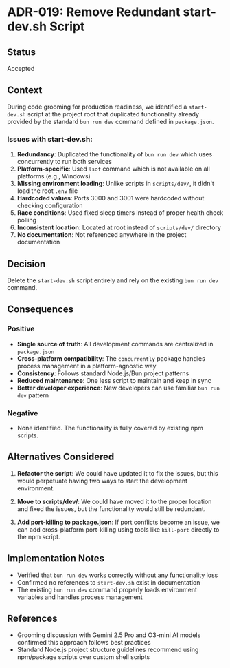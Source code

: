 # ADR-019: Remove Redundant start-dev.sh Script

## Status

Accepted

## Context

During code grooming for production readiness, we identified a `start-dev.sh` script at the project root that duplicated functionality already provided by the standard `bun run dev` command defined in `package.json`.

### Issues with start-dev.sh:

1. **Redundancy**: Duplicated the functionality of `bun run dev` which uses concurrently to run both services
2. **Platform-specific**: Used `lsof` command which is not available on all platforms (e.g., Windows)
3. **Missing environment loading**: Unlike scripts in `scripts/dev/`, it didn't load the root `.env` file
4. **Hardcoded values**: Ports 3000 and 3001 were hardcoded without checking configuration
5. **Race conditions**: Used fixed sleep timers instead of proper health check polling
6. **Inconsistent location**: Located at root instead of `scripts/dev/` directory
7. **No documentation**: Not referenced anywhere in the project documentation

## Decision

Delete the `start-dev.sh` script entirely and rely on the existing `bun run dev` command.

## Consequences

### Positive

- **Single source of truth**: All development commands are centralized in `package.json`
- **Cross-platform compatibility**: The `concurrently` package handles process management in a platform-agnostic way
- **Consistency**: Follows standard Node.js/Bun project patterns
- **Reduced maintenance**: One less script to maintain and keep in sync
- **Better developer experience**: New developers can use familiar `bun run dev` pattern

### Negative

- None identified. The functionality is fully covered by existing npm scripts.

## Alternatives Considered

1. **Refactor the script**: We could have updated it to fix the issues, but this would perpetuate having two ways to start the development environment.

2. **Move to scripts/dev/**: We could have moved it to the proper location and fixed the issues, but the functionality would still be redundant.

3. **Add port-killing to package.json**: If port conflicts become an issue, we can add cross-platform port-killing using tools like `kill-port` directly to the npm script.

## Implementation Notes

- Verified that `bun run dev` works correctly without any functionality loss
- Confirmed no references to `start-dev.sh` exist in documentation
- The existing `bun run dev` command properly loads environment variables and handles process management

## References

- Grooming discussion with Gemini 2.5 Pro and O3-mini AI models confirmed this approach follows best practices
- Standard Node.js project structure guidelines recommend using npm/package scripts over custom shell scripts
